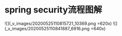 # spring security流程图解
![](_v_images/20200525110815721_10369.png =620x)
![](_v_images/20200525110841887_6916.png =640x)